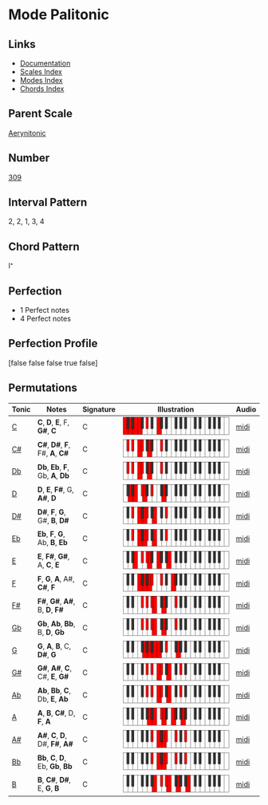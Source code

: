 # Mode Palitonic

## Links

- [Documentation](index.md)
- [Scales Index](Scales.md)
- [Modes Index](Modes.md)
- [Chords Index](Chords.md)

## Parent Scale

[Aerynitonic](ScaleAerynitonic.md)

## Number

[309](https://ianring.com/musictheory/scales/309)

## Interval Pattern

2, 2, 1, 3, 4

## Chord Pattern

I⁺

## Perfection

- 1 Perfect notes
- 4 Perfect notes

## Perfection Profile

[false false false true false]

## Permutations

| Tonic | Notes | Signature | Illustration | Audio |
|-------|-------|-----------|--------------|-------|
| [C](ModeCNaturalPalitonic.md) | **C**, **D**, **E**, F, **G#**, **C** | C | ![CNaturalPalitonic](ModeCNaturalPalitonic.png) | [midi](https://github.com/edipermadi/music/blob/main/docs/ModeCNaturalPalitonic.mid?raw=true) |
| [C#](ModeCSharpPalitonic.md) | **C#**, **D#**, **F**, F#, **A**, **C#** | C | ![CSharpPalitonic](ModeCSharpPalitonic.png) | [midi](https://github.com/edipermadi/music/blob/main/docs/ModeCSharpPalitonic.mid?raw=true) |
| [Db](ModeDFlatPalitonic.md) | **Db**, **Eb**, **F**, Gb, **A**, **Db** | C | ![DFlatPalitonic](ModeDFlatPalitonic.png) | [midi](https://github.com/edipermadi/music/blob/main/docs/ModeDFlatPalitonic.mid?raw=true) |
| [D](ModeDNaturalPalitonic.md) | **D**, **E**, **F#**, G, **A#**, **D** | C | ![DNaturalPalitonic](ModeDNaturalPalitonic.png) | [midi](https://github.com/edipermadi/music/blob/main/docs/ModeDNaturalPalitonic.mid?raw=true) |
| [D#](ModeDSharpPalitonic.md) | **D#**, **F**, **G**, G#, **B**, **D#** | C | ![DSharpPalitonic](ModeDSharpPalitonic.png) | [midi](https://github.com/edipermadi/music/blob/main/docs/ModeDSharpPalitonic.mid?raw=true) |
| [Eb](ModeEFlatPalitonic.md) | **Eb**, **F**, **G**, Ab, **B**, **Eb** | C | ![EFlatPalitonic](ModeEFlatPalitonic.png) | [midi](https://github.com/edipermadi/music/blob/main/docs/ModeEFlatPalitonic.mid?raw=true) |
| [E](ModeENaturalPalitonic.md) | **E**, **F#**, **G#**, A, **C**, **E** | C | ![ENaturalPalitonic](ModeENaturalPalitonic.png) | [midi](https://github.com/edipermadi/music/blob/main/docs/ModeENaturalPalitonic.mid?raw=true) |
| [F](ModeFNaturalPalitonic.md) | **F**, **G**, **A**, A#, **C#**, **F** | C | ![FNaturalPalitonic](ModeFNaturalPalitonic.png) | [midi](https://github.com/edipermadi/music/blob/main/docs/ModeFNaturalPalitonic.mid?raw=true) |
| [F#](ModeFSharpPalitonic.md) | **F#**, **G#**, **A#**, B, **D**, **F#** | C | ![FSharpPalitonic](ModeFSharpPalitonic.png) | [midi](https://github.com/edipermadi/music/blob/main/docs/ModeFSharpPalitonic.mid?raw=true) |
| [Gb](ModeGFlatPalitonic.md) | **Gb**, **Ab**, **Bb**, B, **D**, **Gb** | C | ![GFlatPalitonic](ModeGFlatPalitonic.png) | [midi](https://github.com/edipermadi/music/blob/main/docs/ModeGFlatPalitonic.mid?raw=true) |
| [G](ModeGNaturalPalitonic.md) | **G**, **A**, **B**, C, **D#**, **G** | C | ![GNaturalPalitonic](ModeGNaturalPalitonic.png) | [midi](https://github.com/edipermadi/music/blob/main/docs/ModeGNaturalPalitonic.mid?raw=true) |
| [G#](ModeGSharpPalitonic.md) | **G#**, **A#**, **C**, C#, **E**, **G#** | C | ![GSharpPalitonic](ModeGSharpPalitonic.png) | [midi](https://github.com/edipermadi/music/blob/main/docs/ModeGSharpPalitonic.mid?raw=true) |
| [Ab](ModeAFlatPalitonic.md) | **Ab**, **Bb**, **C**, Db, **E**, **Ab** | C | ![AFlatPalitonic](ModeAFlatPalitonic.png) | [midi](https://github.com/edipermadi/music/blob/main/docs/ModeAFlatPalitonic.mid?raw=true) |
| [A](ModeANaturalPalitonic.md) | **A**, **B**, **C#**, D, **F**, **A** | C | ![ANaturalPalitonic](ModeANaturalPalitonic.png) | [midi](https://github.com/edipermadi/music/blob/main/docs/ModeANaturalPalitonic.mid?raw=true) |
| [A#](ModeASharpPalitonic.md) | **A#**, **C**, **D**, D#, **F#**, **A#** | C | ![ASharpPalitonic](ModeASharpPalitonic.png) | [midi](https://github.com/edipermadi/music/blob/main/docs/ModeASharpPalitonic.mid?raw=true) |
| [Bb](ModeBFlatPalitonic.md) | **Bb**, **C**, **D**, Eb, **Gb**, **Bb** | C | ![BFlatPalitonic](ModeBFlatPalitonic.png) | [midi](https://github.com/edipermadi/music/blob/main/docs/ModeBFlatPalitonic.mid?raw=true) |
| [B](ModeBNaturalPalitonic.md) | **B**, **C#**, **D#**, E, **G**, **B** | C | ![BNaturalPalitonic](ModeBNaturalPalitonic.png) | [midi](https://github.com/edipermadi/music/blob/main/docs/ModeBNaturalPalitonic.mid?raw=true) |
